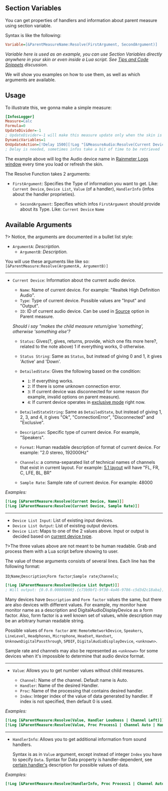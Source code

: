 ## Section Variables

You can get properties of handlers and information about parent measure using section variable.

Syntax is like the following:

```ini
Variable=[&ParentMeasureName:Resolve(FirstArgument, SecondArgument)]
```

_Variable here is used as an example, you can use Section Variables directly anywhere in your skin or even inside a Lua script. See [Tips and Code Snippets]() discussion._

We will show you examples on how to use them, as well as which arguments are available.

## Usage

To illustrate this, we gonna make a simple measure:

```ini
[InfosLogger]
Measure=Calc
Formula=0
UpdateDivider=-1
; UpdateDivider=-1 will make this measure update only when the skin is loaded or refreshed
DynamicVariables=1
OnUpdateAction=[!Delay 1500][!Log "[&MeasureAudio:Resolve(Current Device, Name)]"]
; Delay is needed, sometimes infos take a bit of time to be retrieved
```

The example above will log the Audio device name in [Rainmeter Logs window]() every time you load or refresh the skin.

The Resolve Function takes 2 arguments:

- `FirstArgument`: Specifies the Type of information you want to get. Like: `Current Device`, `Device List`, `Value` (of a handler), `HandlerInfo` (infos about the handler proprieties).

  - `SecondArgument`: Specifies which infos `FirstArgument` should provide about its Type. Like: `Current Device` `Name`

## Available Arguments

?> Notice, the arguments are documented in a bullet list style:

- `ArgumentA`: _Description._
  - `ArgumentB`: _Description._

You will use these arguments like like so: `[&ParentMeasure:Resolve(ArgumentA, ArgumentB)]`

---

- `Current Device`: Information about the current audio device.

  - `Name`: Name of current device. For example: "Realtek High Definition Audio".
  - `Type`: Type of current device. Possible values are "Input" and "Output".<span id="current-device-type"></span>
  - `ID`: ID of current audio device. Can be used in [Source](/docs/plugin-structure/parent#source) option in Parent measure.

  _Should i say "makes the child measure return/give 'something', otherwise 'something else'?_

  - `Status`: Gives(?, gives, returns, provide, which one fits more here?, related to the note above) 1 if everything works, 0 otherwise.
  - `Status String`: Same as `Status`, but instead of giving 0 and 1, it gives 'Active' and 'Down'.

  - `DetailedState`: Gives the following based on the condition:

    - `1`: If everything works.
    - `2`: If there is some unknown connection error.
    - `3`: If current device was disconnected for some reason (for example, invalid options on parent measure).
    - `4`: If current device operates in [exclusive mode](/docs/plugin-structure/parent#exclusive-mode) right now.

  - `DetailedStateString`: Same as `DetailedState`, but instead of giving 1, 2, 3, and 4, it gives "Ok", "ConnectionError", "Disconnected" and "Exclusive".

  - `Description`: Specific type of current device. For example, "Speakers".
  - `Format`: Human readable description of format of current device. For example: "2.0 stereo, 192000Hz"
  - `Channels`: a comma-separated list of technical names of channels that exist in current layout. For example: [5.1 layout]() will have "FL, FR, C, LFE, BL, BR"
  - `Sample Rate`: Sample rate of current device. For example: 48000

_Examples:_

```ini
[!Log [&ParentMeasure:Resolve(Current Device, Name)]]
[!Log [&ParentMeasure:Resolve(Current Device, Sample Rate)]]
```

---

- `Device List Input`: List of existing input devices.
- `Device List Output`: List of existing output devices.
- `Device List`: Maps to one of the 2 values above. Input or output is decided based on [current device type](#current-device-type).

?>The three values above are not meant to be human readable. Grab and process them with a Lua script before showing to user.

The value of these arguments consists of several lines. Each line has the following format:

`ID`;`Name`;`Description`;`Form factor`;`Sample rate`;`Channels`;

```ini
[!Log [&ParentMeasure:Resolve(Device List Output)]]
; Will output: {0.0.0.00000000}.{c73b9bf1-9f30-4a46-9786-c5d3d2c18aba};Realtek High Definition Audio;Speakers;Speakers;48000;fl,fr;
```

Many devices have `Description` and `Form factor` values the same, but there are also devices with different values. For example, my monitor have monitor name as a description and DigitalAudioDisplayDevice as a form factor. Also, form factor is a well known set of values, while description may be an arbitrary human readable string.

Possible values of `Form factor` are: `RemoteNetworkDevice`, `Speakers`, `LineLevel`, `Headphones`, `Microphone`, `Headset`, `Handset`, `UnknownDigitalPassthrough`, `SPDIF`, `DigitalAudioDisplayDevice`, `<unknown>`.

Sample rate and channels may also be represented as `<unknown>` for some devices when it's impossible to determine that audio device format.

---

- `Value`: Allows you to get number values without child measures.

  - `Channel`: Name of the channel. Default name is Auto.
  - `Handler`: Name of the desired Handler.
  - `Proc`: Name of the processing that contains desired handler.
  - `Index`: Integer index of the value of data generated by handler. If index is not specified, then default 0 is used.

_Examples:_

```ini
[!Log [&ParentMeasure:Resolve(Value, Handler Loudness | Channel Left)]]
[!Log [&ParentMeasure:Resolve(Value, Proc Process1 | Channel Auto | Handler Resampler | Index 10)]]
```

---

- `HandlerInfo`: Allows you to get additional information from sound handlers.

  Syntax is as in `Value` argument, except instead of integer `Index` you have to specify `Data`. Syntax for Data property is handler-dependent, see [certain handler's]() description for possible values of data.

_Examples:_

```ini
[!Log [&ParentMeasure:Resolve(HandlerInfo, Proc Process1 | Channel Auto | Handler Resampler | Data Bands Count)]]
```
